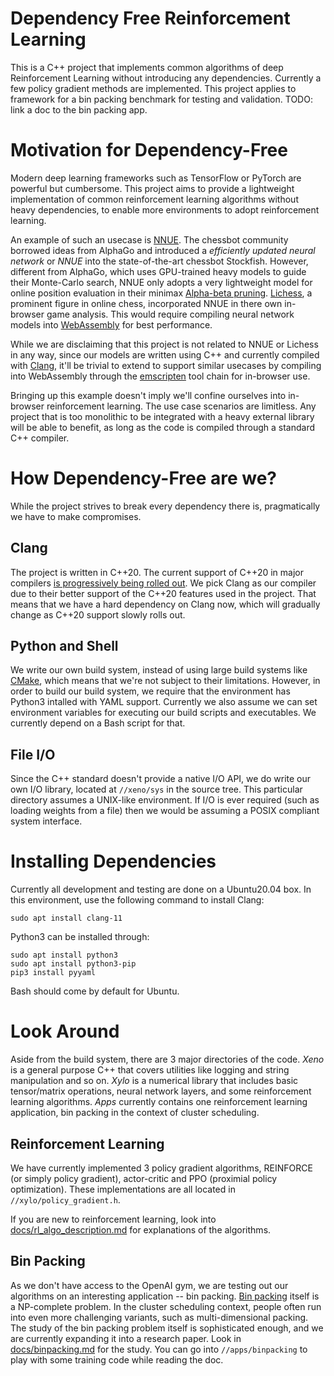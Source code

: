 # Dependency Free Reinforcement Learning
This is a C++ project that implements common algorithms of deep Reinforcement
Learning without introducing any dependencies. Currently a few policy gradient
methods are implemented. This project applies to framework for a bin packing
benchmark for testing and validation. TODO: link a doc to the bin packing app.

# Motivation for Dependency-Free
Modern deep learning frameworks such as TensorFlow or PyTorch are powerful but
cumbersome. This project aims to provide a lightweight implementation of common
reinforcement learning algorithms without heavy dependencies, to enable more
environments to adopt reinforcement learning.

An example of such an usecase is
[NNUE](https://www.chessprogramming.org/Stockfish_NNUE). The chessbot community
borrowed ideas from AlphaGo and introduced a _efficiently updated neural
network_ or _NNUE_ into the state-of-the-art chessbot Stockfish. However,
different from AlphaGo, which uses GPU-trained heavy models to guide their
Monte-Carlo search, NNUE only adopts a very lightweight model for online
position evaluation in their minimax [Alpha-beta
pruning](https://en.wikipedia.org/wiki/Alpha%E2%80%93beta_pruning).
[Lichess](https://lichess.org/), a prominent figure in online chess,
incorporated NNUE in there own in-browser game analysis. This would require
compiling neural network models into [WebAssembly](https://webassembly.org/) for
best performance.

While we are disclaiming that this project is not related to NNUE or Lichess in
any way, since our models are written using C++ and currently compiled with
[Clang](https://clang.llvm.org/), it'll be trivial to extend to support similar
usecases by compiling into WebAssembly through the
[emscripten](https://emscripten.org/) tool chain for in-browser use.

Bringing up this example doesn't imply we'll confine ourselves into in-browser
reinforcement learning. The use case scenarios are limitless. Any project that
is too monolithic to be integrated with a heavy external library will be able to
benefit, as long as the code is compiled through a standard C++ compiler.

# How Dependency-Free are we?
While the project strives to break every dependency there is, pragmatically we
have to make compromises.

## Clang
The project is written in C++20. The current support of C++20 in major compilers
[is progressively being rolled
out](https://en.cppreference.com/w/cpp/compiler_support). We pick Clang as our
compiler due to their better support of the C++20 features used in the project.
That means that we have a hard dependency on Clang now, which will gradually
change as C++20 support slowly rolls out.

## Python and Shell
We write our own build system, instead of using large build systems like
[CMake](https://cmake.org/), which means that we're not subject to their
limitations. However, in order to build our build system, we require that the
environment has Python3 intalled with YAML support. Currently we also assume we
can set environment variables for executing our build scripts and executables.
We currently depend on a Bash script for that.

## File I/O
Since the C++ standard doesn't provide a native I/O API, we do write our own I/O
library, located at `//xeno/sys` in the source tree. This particular directory
assumes a UNIX-like environment. If I/O is ever required (such as loading
weights from a file) then we would be assuming a POSIX compliant system
interface.

# Installing Dependencies
Currently all development and testing are done on a Ubuntu20.04 box. In this
environment, use the following command to install Clang:
```
sudo apt install clang-11
```

Python3 can be installed through:
```
sudo apt install python3
sudo apt install python3-pip
pip3 install pyyaml
```

Bash should come by default for Ubuntu.

[//]: # (MathJax test)
[//]: # (<img src="https://render.githubusercontent.com/render/math?math=e^{i \pi} = -1">)

[//]: # (<img src="https://render.githubusercontent.com/render/math?math=x = {-b \pm \sqrt{b^2-4ac} \over 2a}">)

# Look Around
Aside from the build system, there are 3 major directories of the code. _Xeno_
is a general purpose C++ that covers utilities like logging and string
manipulation and so on. _Xylo_ is a numerical library that includes basic
tensor/matrix operations, neural network layers, and some reinforcement learning
algorithms. _Apps_ currently contains one reinforcement learning application,
bin packing in the context of cluster scheduling.

## Reinforcement Learning
We have currently implemented 3 policy gradient algorithms, REINFORCE (or simply
policy gradient), actor-critic and PPO (proximial policy optimization). These
implementations are all located in `//xylo/policy_gradient.h`.

If you are new to reinforcement learning, look into
[docs/rl_algo_description.md](https://github.com/beehover/dependence_free_rl/blob/main/docs/rl_algo_description.md)
for explanations of the algorithms.

## Bin Packing
As we don't have access to the OpenAI gym, we are testing out our algorithms on
an interesting application -- bin packing. [Bin
packing](https://en.wikipedia.org/wiki/Bin_packing_problem) itself is a
NP-complete problem. In the cluster scheduling context, people often run into
even more challenging variants, such as multi-dimensional packing. The study of
the bin packing problem itself is sophisticated enough, and we are currently
expanding it into a research paper.  Look in
[docs/binpacking.md](https://github.com/beehover/dependence_free_rl/blob/main/docs/binpacking.md)
for the study. You can go into `//apps/binpacking` to play with some training
code while reading the doc. 
